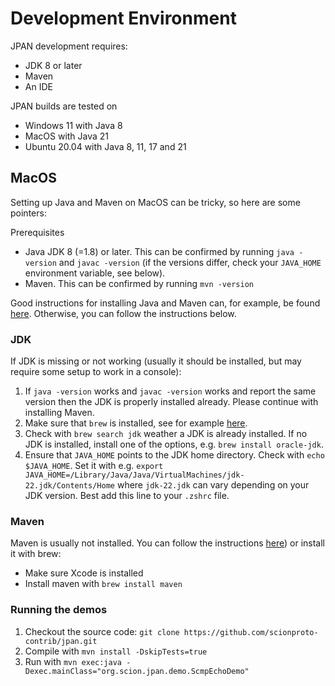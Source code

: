 # Development Environment

JPAN development requires:

- JDK 8 or later
- Maven
- An IDE

JPAN builds are tested on

- Windows 11 with Java 8
- MacOS with Java 21
- Ubuntu 20.04 with Java 8, 11, 17 and 21

## MacOS

Setting up Java and Maven on MacOS can be tricky, so here are some pointers:

Prerequisites

- Java JDK 8 (=1.8) or later. This can be confirmed by running `java -version` and `javac -version`
  (if the versions differ, check your `JAVA_HOME` environment variable, see below).
- Maven. This can be confirmed by running `mvn -version`

Good instructions for installing Java and Maven can, for example, be found
[here](https://www.digitalocean.com/community/tutorials/install-maven-mac-os).
Otherwise, you can follow the instructions below.

### JDK

If JDK is missing or not working (usually it should be installed, but may require some setup to work
in a console):

1. If `java -version`  works and `javac -version` works and report the same version then the JDK is
   properly installed already. Please continue with installing Maven.
2. Make sure that `brew` is installed, see for example
   [here](https://www.digitalocean.com/community/tutorials/how-to-install-and-use-homebrew-on-macos).
3. Check with `brew search jdk` weather a JDK is already installed. If no JDK is installed, install
   one of the options, e.g. `brew install oracle-jdk`.
4. Ensure that `JAVA_HOME` points to the JDK home directory. Check with `echo $JAVA_HOME`.
   Set it with e.g. `export JAVA_HOME=/Library/Java/Java/VirtualMachines/jdk-22.jdk/Contents/Home`
   where `jdk-22.jdk` can vary depending on your JDK version.
   Best add this line to your `.zshrc` file.

### Maven

Maven is usually not installed. You can follow the
instructions [here](https://www.digitalocean.com/community/tutorials/install-maven-mac-os))
or install it with brew:

- Make sure Xcode is installed
- Install maven with `brew install maven`

### Running the demos

1. Checkout the source code: `git clone https://github.com/scionproto-contrib/jpan.git`
2. Compile with `mvn install -DskipTests=true`
3. Run with `mvn exec:java -Dexec.mainClass="org.scion.jpan.demo.ScmpEchoDemo"`
